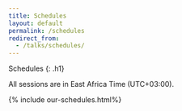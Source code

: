 ```yaml
---
title: Schedules
layout: default
permalink: /schedules
redirect_from:
  - /talks/schedules/
---
```


Schedules 
{: .h1}

All sessions are in East Africa Time (UTC+03:00).

{% include our-schedules.html%}